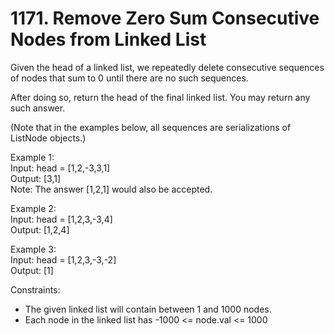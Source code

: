 # 1171. Remove Zero Sum Consecutive Nodes from Linked List

Given the head of a linked list, we repeatedly delete consecutive sequences of nodes that sum to 0 until there are no such sequences.

After doing so, return the head of the final linked list.  You may return any such answer.

(Note that in the examples below, all sequences are serializations of ListNode objects.)

Example 1:  
Input: head = [1,2,-3,3,1]  
Output: [3,1]  
Note: The answer [1,2,1] would also be accepted.  

Example 2:  
Input: head = [1,2,3,-3,4]  
Output: [1,2,4]

Example 3:  
Input: head = [1,2,3,-3,-2]  
Output: [1]

Constraints:  
* The given linked list will contain between 1 and 1000 nodes.
* Each node in the linked list has -1000 <= node.val <= 1000